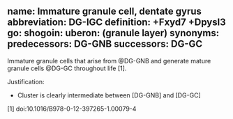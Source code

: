 name: Immature granule cell, dentate gyrus
abbreviation: DG-IGC
definition: +Fxyd7 +Dpysl3
go:
shogoin: 
uberon: (granule layer)
synonyms:
predecessors: DG-GNB
successors: DG-GC
---

Immature granule cells that arise from @DG-GNB and generate mature granule cells @DG-GC throughout life [1].

Justification:

* Cluster is clearly intermediate between [DG-GNB] and [DG-GC]


[1] doi:10.1016/B978-0-12-397265-1.00079-4 